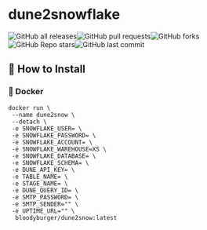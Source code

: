 # dune2snowflake
![GitHub all releases](https://img.shields.io/github/downloads/Steakhouse-Financial/dune2snowflake/total?style=for-the-badge)![GitHub pull requests](https://img.shields.io/github/issues-pr/Steakhouse-Financial/dune2snowflake?style=for-the-badge)![GitHub forks](https://img.shields.io/github/forks/Steakhouse-Financial/dune2snowflake?style=for-the-badge)![GitHub Repo stars](https://img.shields.io/github/stars/Steakhouse-Financial/dune2snowflake?style=for-the-badge)![GitHub last commit](https://img.shields.io/github/last-commit/Steakhouse-Financial/dune2snowflake?style=for-the-badge)

## 🔧 How to Install

### 🐳 Docker
```
docker run \
 --name dune2snow \
 --detach \
 -e SNOWFLAKE_USER= \
 -e SNOWFLAKE_PASSWORD= \
 -e SNOWFLAKE_ACCOUNT= \
 -e SNOWFLAKE_WAREHOUSE=XS \
 -e SNOWFLAKE_DATABASE= \
 -e SNOWFLAKE_SCHEMA= \
 -e DUNE_API_KEY= \
 -e TABLE_NAME= \
 -e STAGE_NAME= \
 -e DUNE_QUERY_ID= \
 -e SMTP_PASSWORD= \
 -e SMTP_SENDER="" \
 -e UPTIME_URL="" \
  bloodyburger/dune2snow:latest
  ```